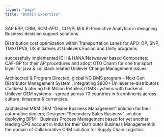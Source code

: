 ```yaml
---
layout: "page"
title: "Domain Expertise"
---
```

SAP ERP, CRM, SCM-APO , CLP/PLM & BI Predictive Analytics in designing Business decision support solutions.

Distribution cost optimization within Transportation Lanes for APO: DP, SNP, TMS/TPVS, DS initiatives at Unilevers Fusion and Unity programs

successfully implemented ICH & HANA/Netweaver based Composites: CAF-GP for their AP procedures and adopt OTO Charm for one transport layer for java & sql stack related Unilever Change Management issues

Architected & Program Directed, global NG DMS program – Next Gen Distributor Management System , integrating 2800+ Unilever re-distributors stockiest (catering 0.6 Million Retailers) DMS systems with backend Unilever OEM systems - spread across 70 countries in 5 continents across culture, timezone & currencies.

Architected M&M DBM “Dealer Business Management” solution for their automotive dealers; Designed “Secondary Sales Business” solution deploying BPM – Business Process Management based for yet another leading CPG account in India for their Distributor Business Management in the domain of Collaborative CRM solution for Supply Chain Logistics
